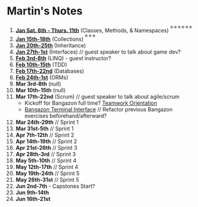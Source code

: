 # Martin's Notes

1. **[Jan Sat. 6th - Thurs. 11th](https://github.com/nss-evening-cohort-06/notes/blob/master/weeks/Week1.md)** (Classes, Methods, & Namespaces) <sup><sup>:snowflake: :snowflake: :snowflake: :snowflake: :snowflake: :snowflake:
1. **[Jan 15th-18th](https://github.com/nss-evening-cohort-06/notes/blob/master/weeks/Week2.md)** (Collections) <sup><sup>:snowflake: :snowflake: :snowflake:
1. **[Jan 20th-25th](https://github.com/nss-evening-cohort-06/notes/blob/master/weeks/Week3.md)** (Inheritance)
1. **[Jan 27th-1st](https://github.com/nss-evening-cohort-06/notes/blob/master/weeks/Week4.md)** (Interfaces) // guest speaker to talk about game dev?
1. **[Feb 3rd-8th](https://github.com/nss-evening-cohort-06/notes/blob/master/weeks/Week5.md)** (LINQ) - guest instructor?
1. **[Feb 10th-15th](https://github.com/nss-evening-cohort-06/notes/blob/master/weeks/Week6.md)** (TDD)
1. **[Feb 17th-22nd](https://github.com/nss-evening-cohort-06/notes/blob/master/weeks/Week7.md)** (Databases)
1. **[Feb 24th-1st](https://github.com/nss-evening-cohort-06/notes/blob/master/weeks/Week8.md)** (ORMs)
1. **Mar 3rd-8th** (null)
1. **Mar 10th-15th** (null)
1. **Mar 17th-22nd** (Scrum) // guest speaker to talk about agile/scrum
	- Kickoff for Bangazon full time?
		[Teamwork Orientation](https://github.com/nashville-software-school/teamwork-orientation)
	- [Bangazon Terminal Interface](https://github.com/nss-evening-cohort-06/bangazon-inc/blob/master/projects/BANGAZON_TERMINAL_INTERFACE.md) // Refactor previous Bangazon exercises beforehand/afterward?
1. **Mar 24th-29th** // Sprint 1
1. **Mar 31st-5th** // Sprint 1
1. **Apr 7th-12th** // Sprint 2
1. **Apr 14th-19th** // Sprint 2
1. **Apr 21st-26th** // Sprint 3
1. **Apr 28th-3rd** // Sprint 3
1. **May 5th-10th** // Sprint 4
1. **May 12th-17th** // Sprint 4
1. **May 19th-24th** // Sprint 5
1. **May 26th-31st** // Sprint 5
1. **Jun 2nd-7th** - Capstones Start?
1. **Jun 9th-14th**
1. **Jun 16th-21st**
